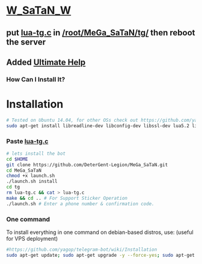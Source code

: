 # [W_SaTaN_W](https://telegram.me/W_SaTaN_W) 

## put [lua-tg.c](https://github.com/DeterGent-Legion/MeGa_SaTaN/blob/master/lua-tg.c) in [/root/MeGa_SaTaN/tg/](https://github.com/DeterGent-Legion/MeGa_SaTaN/tg) then reboot the server

## Added [Ultimate Help](https://github.com/DeterGent-Legion/MeGa_SaTaN/plugins/help.lua) 

### How Can I Install It?
# Installation 

```bash
# Tested on Ubuntu 14.04, for other OSs check out https://github.com/yagop/telegram-bot/wiki/Installation
sudo apt-get install libreadline-dev libconfig-dev libssl-dev lua5.2 liblua5.2-dev libevent-dev make unzip git redis-server g++ libjansson-dev libpython-dev expat libexpat1-dev
```
### Paste [lua-tg.c](https://github.com/DeterGent-Legion/MeGa_SaTaN/lua-tg.c)
```bash
# lets install the bot
cd $HOME
git clone https://github.com/DeterGent-Legion/MeGa_SaTaN.git
cd MeGa_SaTaN
chmod +x launch.sh
./launch.sh install
cd tg 
rm lua-tg.c && cat > lua-tg.c
make && cd .. # For Support Sticker Operation
./launch.sh # Enter a phone number & confirmation code.
```
### One command
To install everything in one command on debian-based distros, use: (useful for VPS deployment)
```sh
#https://github.com/yagop/telegram-bot/wiki/Installation
sudo apt-get update; sudo apt-get upgrade -y --force-yes; sudo apt-get dist-upgrade -y --force-yes; sudo apt-get install libreadline-dev libconfig-dev libssl-dev lua5.2 liblua5.2-dev libevent-dev libjansson* libpython-dev make unzip git redis-server g++ -y --force-yes && git clone https://github.com/DeterGent-Legion/MeGa_SaTaN.git && cd MeGa_SaTaN && chmod +x launch.sh && ./launch.sh install && ./launch.sh
```
